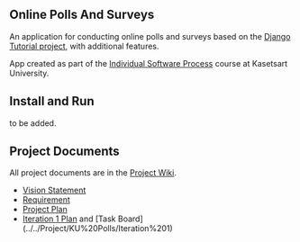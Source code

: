 ## Online Polls And Surveys

An application for conducting online polls and surveys based 
on the [Django Tutorial project](https://docs.djangoproject.com/en/4.1/intro/tutorial01/), with additional features.

App created as part of the [Individual Software Process](https://cpske.github.io/ISP) course at Kasetsart University.

## Install and Run

to be added.

## Project Documents

All project documents are in the [Project Wiki](../../wiki/Home).

- [Vision Statement](../../wiki/Vision%20Statement)
- [Requirement](../../wiki/Requirement)
- [Project Plan](../../wiki/Project%20Plan)
- [Iteration 1 Plan](../../wiki/Iteration%201%20Plan) and [Task Board] (../../Project/KU%20Polls/Iteration%201)

